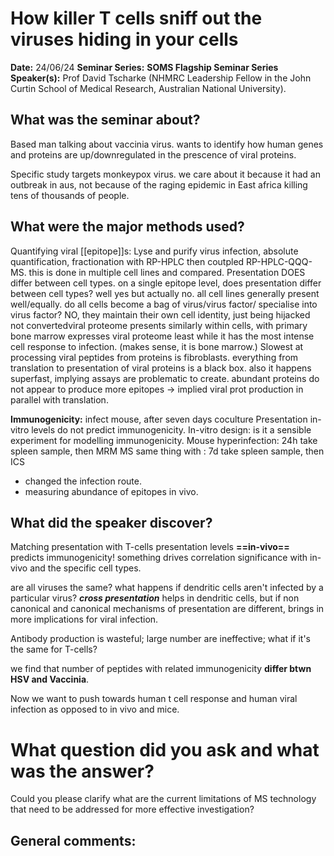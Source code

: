 # How killer T cells sniff out the viruses hiding in your cells

**Date:** 24/06/24
**Seminar Series:** **SOMS Flagship Seminar Series**
**Speaker(s):** Prof David Tscharke (NHMRC Leadership Fellow in the John Curtin School of Medical Research, Australian National University).

## What was the seminar about?
Based man talking about vaccinia virus.
wants to identify how human genes and proteins are up/downregulated in the prescence of viral proteins.

Specific study targets monkeypox virus. we care about it because it had an outbreak in aus, not because of the raging epidemic in East africa killing tens of thousands of people.
## What were the major methods used?
Quantifying viral [[epitope]]s:
Lyse and purify virus infection, absolute quantification, fractionation with RP-HPLC then coutpled RP-HPLC-QQQ-MS. this is done in multiple cell lines and compared.
Presentation DOES differ between cell types.
on a single epitope level, does presentation differ between cell types? well yes but actually no.
all cell lines generally present well/equally.
do all cells become a bag of virus/virus factor/ specialise into virus factor? NO, they maintain their own cell identity, just being hijacked not convertedviral proteome presents similarly within cells, with primary bone marrow expresses viral proteome least while it has the most intense cell response to infection. (makes sense, it is bone marrow.)
Slowest at processing viral peptides from proteins is fibroblasts.
everything from translation to presentation of viral proteins is a black box. also it happens superfast, implying assays are problematic to create.
abundant proteins do not appear to produce more epitopes -> implied viral prot production in parallel with translation.

**Immunogenicity:** infect mouse, after seven days coculture
Presentation in-vitro levels do not predict immunogenicity.
In-vitro design: is it a sensible experiment for modelling immunogenicity.
Mouse hyperinfection: 24h take spleen sample, then MRM MS
same thing with : 7d take spleen sample, then ICS
- changed the infection route.
- measuring abundance of epitopes in vivo.
## What did the speaker discover?
Matching presentation with T-cells
presentation levels **==in-vivo==** predicts immunogenicity!
something drives correlation significance with in-vivo and the specific cell types.

are all viruses the same?
what happens if dendritic cells aren't infected by a particular virus?
***cross presentation*** helps in dendritic cells, but if non canonical and canonical mechanisms of presentation are different, brings in more implications for viral infection.

Antibody production is wasteful; large number are ineffective; what if it's the same for T-cells?

we find that number of peptides with related immunogenicity **differ btwn HSV and Vaccinia**.

Now we want to push towards human t cell response and human viral infection as opposed to in vivo and mice.


# What question did you ask and what was the answer?

Could you please clarify what are the current limitations of MS technology that need to be addressed for more effective investigation?


## General comments:
